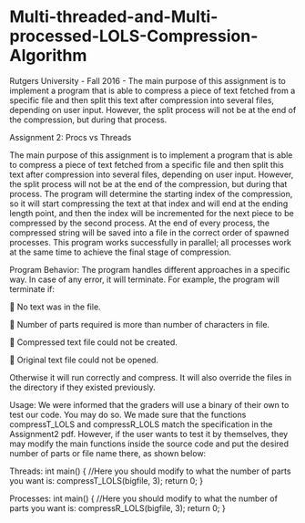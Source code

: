 # Multi-threaded-and-Multi-processed-LOLS-Compression-Algorithm
Rutgers University - Fall 2016 - The main purpose of this assignment is to implement a program that is able to compress a piece of text fetched from a specific file and then split this text after compression into several files, depending on user input. However, the split process will not be at the end of the compression, but during that process.

Assignment 2: Procs vs Threads

The main purpose of this assignment is to implement a program that is able to compress a piece of text fetched from a specific file and then split this text after compression into several files, depending on user input. However, the split process will not be at the end of the compression, but during that process.
The program will determine the starting index of the compression, so it will start compressing the text at that index and will end at the ending length point, and then the index will be incremented for the next piece to be compressed by the second process. At the end of every process, the compressed string will be saved into a file in the correct order of spawned processes. This program works successfully in parallel; all processes work at the same time to achieve the final stage of compression.

Program Behavior:
The program handles different approaches in a specific way. In case of any error, it will terminate. For example, the program will terminate if:

 No text was in the file.

 Number of parts required is more than number of characters in file.

 Compressed text file could not be created.

 Original text file could not be opened.

Otherwise it will run correctly and compress. It will also override the files in the directory if they existed previously.

Usage:
We were informed that the graders will use a binary of their own to test our code. You may do so. We made sure that the functions compressT_LOLS and compressR_LOLS match the specification in the Assignment2 pdf.
However, if the user wants to test it by themselves, they may modify the main functions inside the source code and put the desired number of parts or file name there, as shown below:

Threads:
int main() {
  //Here you should modify to what the number of parts you want is:
  compressT_LOLS(bigfile, 3);
  return 0;
}

Processes:
int main() {
  //Here you should modify to what the number of parts you want is:
  compressR_LOLS(bigfile, 3);
  return 0;
}
